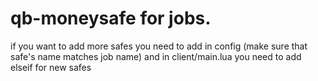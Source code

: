 # qb-moneysafe for jobs.

if you want to add more safes you need to add in config (make sure that safe's name matches job name) and in client/main.lua you need to add elseif for new safes
